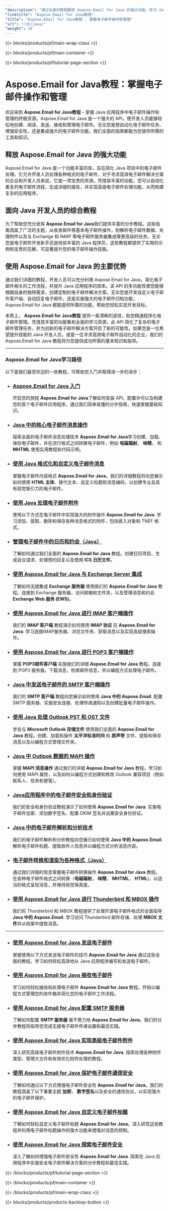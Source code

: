 ```yaml
---
"description": "通过全面的教程解锁 Aspose.Email for Java 的强大功能。学习 Java 应用程序的电子邮件操作、管理、发送、接收和安全。"
"linktitle": "Aspose.Email for Java教程"
"title": "Aspose.Email for Java教程 - 掌握电子邮件操作和管理"
"url": "/zh/java/"
"weight": 10
---
```


{{< blocks/products/pf/main-wrap-class >}}

{{< blocks/products/pf/main-container >}}

{{< blocks/products/pf/tutorial-page-section >}}

# Aspose.Email for Java教程：掌握电子邮件操作和管理

欢迎来到 **Aspose.Email for Java教程** – 掌握 Java 应用程序中电子邮件操作和管理的终极资源。Aspose.Email for Java 是一个强大的 API，使开发人员能够轻松地创建、阅读、发送、接收和管理电子邮件。无论您是想自动化电子邮件任务、增强安全性，还是集成强大的电子邮件功能，我们全面的指南都能为您提供所需的工具和知识。

## 释放 Aspose.Email for Java 的强大功能

Aspose.Email for Java 是一个功能丰富的库，旨在简化 Java 项目中的电子邮件处理。它允许开发人员处理各种格式的电子邮件，对于寻求高效电子邮件解决方案的企业和开发人员来说，它是一项宝贵的资源。凭借其丰富的功能，您可以自动化重复的电子邮件流程，生成详细的报告，并实现高级电子邮件处理功能，从而构建复杂的应用程序。

## 面向 Java 开发人员的综合教程

为了帮助您充分发挥 **Aspose.Email for Java**我们提供丰富的分步教程。这些指南涵盖了广泛的主题，从收发邮件等基本电子邮件操作，到解析电子邮件数据、处理附件以及与 Exchange 和 IMAP 等电子邮件服务器集成等更高级的任务。无论您是电子邮件开发新手还是经验丰富的 Java 程序员，这些教程都提供了实用的示例和宝贵的见解，可显著提升您的电子邮件操作技能。

## 使用 Aspose.Email for Java 的主要优势

通过我们详细的教程，开发人员可以充分利用 Aspose.Email for Java，简化电子邮件相关的工作流程，并提升 Java 应用程序的效率。该 API 的多功能性使您能够根据自身的独特需求，创建定制的电子邮件解决方案。无论您是开发自定义电子邮件客户端、自动回复电子邮件，还是实施强大的电子邮件归档功能，Aspose.Email for Java 都能提供所需的功能，帮助您轻松实现开发目标。

本质上， **Aspose.Email for Java教程** 提供一条清晰的途径，助您精通程序化电子邮件管理。凭借其丰富的功能集和全面的学习资源，此 API 简化了复杂的电子邮件管理任务，并为创新的电子邮件解决方案开启了新的可能性。如果您是一位希望提升技能的 Java 开发人员，或是一位寻求高效电子邮件自动化的企业，我们的 Aspose.Email for Java 教程将为您提供成功所需的基本知识和指导。

---

### Aspose.Email for Java学习路径

以下是我们最受欢迎的一些教程，可帮助您入门并取得进一步的进步：

* ### [Aspose.Email for Java 入门](./getting-started/)
    开启您的旅程 **Aspose.Email for Java**了解如何安装 API、配置许可以及构建您的首个电子邮件应用程序。通过我们简单易懂的分步指南，快速掌握基础知识。

* ### [Java 中的核心电子邮件消息操作](./email-message-operations/)
    探索全面的电子邮件消息处理技术 **Aspose.Email for Java**学习创建、加载、保存电子邮件，并在流行格式之间转换电子邮件，例如 **电磁辐射**， **味精**， 和 **MHTML** 使用实用教程和代码示例。

* ### [使用 Java 格式化和自定义电子邮件消息](./message-formatting-customization/)
    掌握电子邮件内容格式 **Aspose.Email for Java**。我们的详细教程将向您展示如何使用 **HTML 主体**、替代文本、自定义标题和消息编码，以创建专业且具有视觉吸引力的电子邮件。

* ### [使用 Java 处理电子邮件附件](./attachments-handling/)
    使用以下方式在电子邮件中实现强大的附件操作 **Aspose.Email for Java**. 学习添加、提取、删除和保存各种消息格式的附件，包括嵌入对象和 TNEF 格式。

* ### [管理电子邮件中的日历和约会（Java）](./calendar-appointments/)
    了解如何通过我们全面的 **Aspose.Email for Java** 教程。创建日历项目、生成会议请求、处理预约回复以及使用 **ICS 日历文件**。

* ### [使用 Aspose.Email for Java 与 Exchange Server 集成](./exchange-server-integration/)
    了解如何无缝集成 **Exchange 服务器** 使用我们的 **Aspose.Email for Java** 教程。连接到 Exchange 服务器，访问邮箱和文件夹，以及管理消息和约会 **Exchange Web 服务 (EWS)**。

* ### [使用 Aspose.Email for Java 进行 IMAP 客户端操作](./imap-client-operations/)
    我们的 **IMAP 客户端** 教程演示如何使用 **IMAP 协议** 在 **Aspose.Email for Java**. 学习连接IMAP服务器、浏览文件夹、获取消息以及实现高级搜索操作。

* ### [使用 Aspose.Email for Java 进行 POP3 客户端操作](./pop3-client-operations/)
    掌握 **POP3邮件客户端** 实施我们的详细 **Aspose.Email for Java** 教程。连接到 POP3 服务器，下载消息，检索邮件信息，并以编程方式处理电子邮件。

* ### [Java 中发送电子邮件的 SMTP 客户端操作](./smtp-client-operations/)
    我们的 **SMTP 客户端** 教程向您展示如何使用 **Java 中的 Aspose.Email**. 配置 SMTP 服务器、实施安全连接、处理传递通知以及创建批量电子邮件操作。

* ### [使用 Java 处理 Outlook PST 和 OST 文件](./outlook-pst-ost-operations/)
    学会与 **Microsoft Outlook 存储文件** 使用我们全面的 **Aspose.Email for Java** 教程。创建、加载和操作 **太平洋标准时间** 和 **原声带** 文件、提取和保存消息以及以编程方式管理文件夹。

* ### [Java 中 Outlook 数据的 MAPI 操作](./mapi-operations/)
    掌握 **MAPI 消息操作** 通过我们的详细 **Aspose.Email for Java** 教程。学习如何使用 MAPI 属性，以及如何以编程方式创建和修改 Outlook 兼容项目（例如联系人、任务和便笺）。

* ### [Java应用程序中的电子邮件安全和身份验证](./security-authentication/)
    我们的安全和身份验证教程演示了如何使用 **Aspose.Email for Java**. 实施电子邮件加密、添加数字签名、配置 DKIM 签名并设置安全身份验证。

* ### [Java 中的电子邮件解析和分析技术](./email-parsing-analysis/)
    我们的电子邮件解析和分析教程向您展示如何使用 **Java 中的 Aspose.Email**. 解析电子邮件标题、提取收件人信息并以编程方式分析消息内容。

* ### [电子邮件转换和渲染为各种格式（Java）](./email-conversion-rendering/)
    通过我们详细的信息掌握电子邮件转换操作 **Aspose.Email for Java** 教程。在各种电子邮件格式之间转换（**电磁辐射**， **味精**， **MHTML**， **HTML**)，以适当的格式呈现消息，并保持视觉保真度。

* ### [使用 Aspose.Email for Java 进行 Thunderbird 和 MBOX 操作](./thunderbird-mbox-operations/)
    我们的 Thunderbird 和 MBOX 教程提供了处理开源电子邮件格式的全面指导 **Java 中的 Aspose.Email**. 学习访问 Thunderbird 邮件存储、处理 **MBOX 文件**并从档案中提取消息。

---

* ### [使用 Aspose.Email for Java 发送电子邮件](./sending-emails/)
    掌握使用以下方式发送电子邮件的技巧 **Aspose.Email for Java** 通过这些全面的教程，学习如何轻松高效地从 Java 应用程序编写和发送电子邮件。

* ### [使用 Aspose.Email for Java 接收电子邮件](./receiving-emails/)
    学习如何轻松接收和处理电子邮件 **Aspose.Email for Java** 教程。开始以编程方式管理您的收件箱并简化您的电子邮件工作流程。

* ### [使用 Aspose.Email for Java 配置 SMTP 服务器](./configuring-smtp-servers/)
    了解如何配置 **SMTP 服务器** 毫不费力地 **Aspose.Email for Java**。我们的分步教程将指导您完成无缝电子邮件传递设置和最佳实践。

* ### [使用 Aspose.Email for Java 实现高级电子邮件附件](./advanced-email-attachments/)
    深入研究高级电子邮件附件技术 **Aspose.Email for Java**. 探索处理各种附件类型、管理大文件和有效优化附件处理的教程。

* ### [使用 Aspose.Email for Java 保护电子邮件通信安全](./securing-email-communications/)
    了解如何通过以下方式增强电子邮件安全性 **Aspose.Email for Java**。我们的教程涵盖了以下重要主题 **加密**， **数字签名**以及安全的通信协议，以实现强大的电子邮件保护。

* ### [使用 Aspose.Email for Java 自定义电子邮件标题](./customizing-email-headers/)
    了解如何轻松自定义电子邮件标题 **Aspose.Email for Java**。深入研究这些教程并利用电子邮件标题操作的强大功能来增强对消息的控制。

* ### [使用 Aspose.Email for Java 探索电子邮件安全](./exploring-email-security/)
    深入了解如何增强电子邮件安全性 **Aspose.Email for Java**. 探索在 Java 应用程序中实施安全电子邮件解决方案的分步教程和最佳实践。

{{< /blocks/products/pf/tutorial-page-section >}}

{{< /blocks/products/pf/main-container >}}

{{< /blocks/products/pf/main-wrap-class >}}

{{< blocks/products/products-backtop-button >}}
